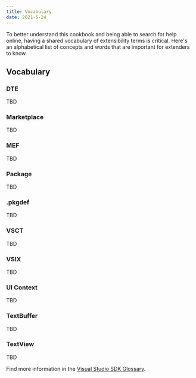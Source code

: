 ```yaml
---
title: Vocabulary
date: 2021-5-24
---
```


To better understand this cookbook and being able to search for help online, having a shared vocabulary of extensibility terms is critical. Here's an alphabetical list of concepts and words that are important for extenders to know.

## Vocabulary

### DTE
TBD

### Marketplace
TBD

### MEF
TBD

### Package
TBD

### .pkgdef
TBD

### VSCT
TBD

### VSIX
TBD

### UI Context
TBD

### TextBuffer
TBD

### TextView
TBD

Find more information in the [Visual Studio SDK Glossary](https://docs.microsoft.com/en-us/visualstudio/extensibility/visual-studio-sdk-glossary?view=vs-2019).
